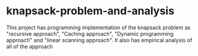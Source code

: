 knapsack-problem-and-analysis
=============================

This project has programming implementation of the knapsack problem as "recursive approach", "Caching approach", "Dynamic programming approach" and "linear scanning approach". It also has empirical analysis of all of the approach
